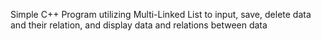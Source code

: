 Simple C++ Program utilizing Multi-Linked List to input, save, delete data and their relation, and display data and relations between data
